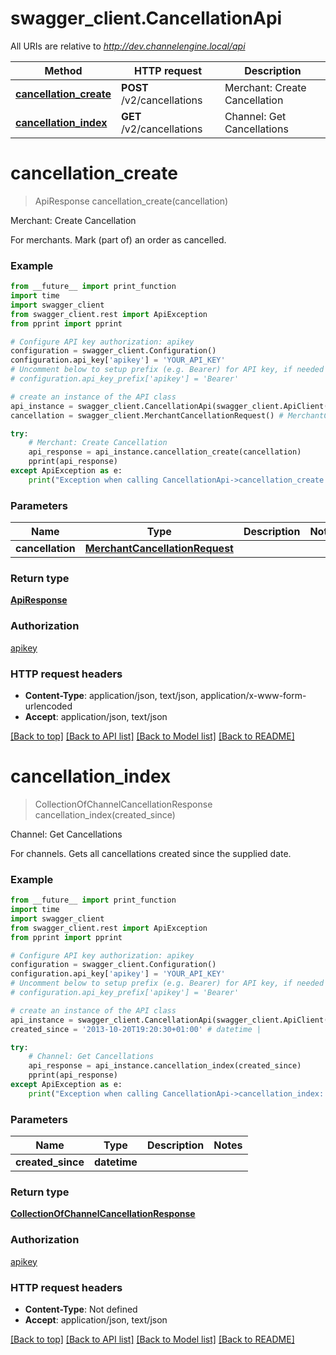 # swagger_client.CancellationApi

All URIs are relative to *http://dev.channelengine.local/api*

Method | HTTP request | Description
------------- | ------------- | -------------
[**cancellation_create**](CancellationApi.md#cancellation_create) | **POST** /v2/cancellations | Merchant: Create Cancellation
[**cancellation_index**](CancellationApi.md#cancellation_index) | **GET** /v2/cancellations | Channel: Get Cancellations


# **cancellation_create**
> ApiResponse cancellation_create(cancellation)

Merchant: Create Cancellation

For merchants.    Mark (part of) an order as cancelled.

### Example 
```python
from __future__ import print_function
import time
import swagger_client
from swagger_client.rest import ApiException
from pprint import pprint

# Configure API key authorization: apikey
configuration = swagger_client.Configuration()
configuration.api_key['apikey'] = 'YOUR_API_KEY'
# Uncomment below to setup prefix (e.g. Bearer) for API key, if needed
# configuration.api_key_prefix['apikey'] = 'Bearer'

# create an instance of the API class
api_instance = swagger_client.CancellationApi(swagger_client.ApiClient(configuration))
cancellation = swagger_client.MerchantCancellationRequest() # MerchantCancellationRequest | 

try: 
    # Merchant: Create Cancellation
    api_response = api_instance.cancellation_create(cancellation)
    pprint(api_response)
except ApiException as e:
    print("Exception when calling CancellationApi->cancellation_create: %s\n" % e)
```

### Parameters

Name | Type | Description  | Notes
------------- | ------------- | ------------- | -------------
 **cancellation** | [**MerchantCancellationRequest**](MerchantCancellationRequest.md)|  | 

### Return type

[**ApiResponse**](ApiResponse.md)

### Authorization

[apikey](../README.md#apikey)

### HTTP request headers

 - **Content-Type**: application/json, text/json, application/x-www-form-urlencoded
 - **Accept**: application/json, text/json

[[Back to top]](#) [[Back to API list]](../README.md#documentation-for-api-endpoints) [[Back to Model list]](../README.md#documentation-for-models) [[Back to README]](../README.md)

# **cancellation_index**
> CollectionOfChannelCancellationResponse cancellation_index(created_since)

Channel: Get Cancellations

For channels.    Gets all cancellations created since the supplied date.

### Example 
```python
from __future__ import print_function
import time
import swagger_client
from swagger_client.rest import ApiException
from pprint import pprint

# Configure API key authorization: apikey
configuration = swagger_client.Configuration()
configuration.api_key['apikey'] = 'YOUR_API_KEY'
# Uncomment below to setup prefix (e.g. Bearer) for API key, if needed
# configuration.api_key_prefix['apikey'] = 'Bearer'

# create an instance of the API class
api_instance = swagger_client.CancellationApi(swagger_client.ApiClient(configuration))
created_since = '2013-10-20T19:20:30+01:00' # datetime | 

try: 
    # Channel: Get Cancellations
    api_response = api_instance.cancellation_index(created_since)
    pprint(api_response)
except ApiException as e:
    print("Exception when calling CancellationApi->cancellation_index: %s\n" % e)
```

### Parameters

Name | Type | Description  | Notes
------------- | ------------- | ------------- | -------------
 **created_since** | **datetime**|  | 

### Return type

[**CollectionOfChannelCancellationResponse**](CollectionOfChannelCancellationResponse.md)

### Authorization

[apikey](../README.md#apikey)

### HTTP request headers

 - **Content-Type**: Not defined
 - **Accept**: application/json, text/json

[[Back to top]](#) [[Back to API list]](../README.md#documentation-for-api-endpoints) [[Back to Model list]](../README.md#documentation-for-models) [[Back to README]](../README.md)

